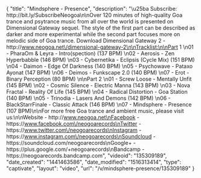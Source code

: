 {
    "title": "Mindsphere - Presence",
    "description": "\u25ba Subscribe: http:\/\/bit.ly\/SubscribeNeogoa\n\nOver 120 minutes of high-quality Goa trance and psytrance music from all over the world is presented on Dimensional Gateway sequel. The style of the first part can be described as darker and more experimental while the second part focuses more on melodic side of Goa trance. Download Dimensional Gateway 2 - http:\/\/www.neogoa.net\/dimensional-gateway-2\n\nTracklist:\n\nPart 1 \n01 - PharaOm & Leyra - Intro(spection) (137 BPM) \n02 - Aerosis - Zen Hyperbabble (146 BPM) \n03 - Cybernetika - Eclipsis (Cycle Mix) (151 BPM) \n04 - Daimon - Edge Of Darkness (140 BPM) \n05 - Psychowave - Pataxo Ayonat (147 BPM) \n06 - Deimos - Funkscape 2.0 (140 BPM) \n07 - Erot - Binary Perception (80 BPM) \n\nPart 2 \n01 - Screw Loose - Mentally Unfit (145 BPM) \n02 - Cosmic Silence - Electric Manna (143 BPM) \n03 - Nova Fractal - Reality Of Life (145 BPM) \n04 - Radical Distortion - Goa Station (140 BPM) \n05 - Trinodia - Lasers And Demons (142 BPM) \n06 - BlackStarrFinale - Classic Attack (146 BPM) \n07 - Mindsphere - Presence (107 BPM)\n\nFor more free Goa trance and ambient music, please visit us:\n\nWebsite - http:\/\/www.neogoa.net\nFacebook - https:\/\/www.facebook.com\/neogoarecords\nTwitter - https:\/\/www.twitter.com\/neogoarecords\nInstagram - https:\/\/www.instagram.com\/neogoarecords\nSoundcloud - https:\/\/soundcloud.com\/neogoarecords\nGoogle+ - https:\/\/plus.google.com\/+neogoarecords\nBandcamp - https:\/\/neogoarecords.bandcamp.com",
    "videoid": "135309189",
    "date_created": "1441463586",
    "date_modified": "1516313414",
    "type": "captivate",
    "layout": "video",
    "url": "\/v\/mindsphere-presence\/135309189"
}
